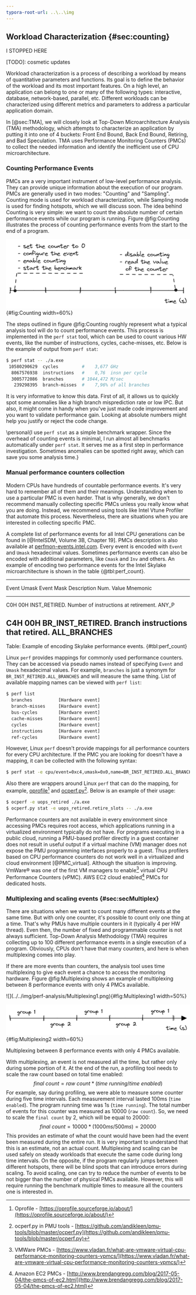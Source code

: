 ```yaml
---
typora-root-url: ..\..\img
---
```


## Workload Characterization {#sec:counting}

I STOPPED HERE

[TODO]: cosmetic updates

Workload characterization is a process of describing a workload by means of quantitative parameters and functions. Its goal is to define the behavior of the workload and its most important features. On a high level, an application can belong to one or many of the following types: interactive, database, network-based, parallel, etc. Different workloads can be characterized using different metrics and parameters to address a particular application domain.

In [@sec:TMA], we will closely look at Top-Down Microarchitecture Analysis (TMA) methodology, which attempts to characterize an application by putting it into one of 4 buckets: Front End Bound, Back End Bound, Retiring, and Bad Speculation. TMA uses Performance Monitoring Counters (PMCs) to collect the needed information and identify the inefficient use of CPU microarchitecture.

### Counting Performance Events

PMCs are a very important instrument of low-level performance analysis. They can provide unique information about the execution of our program. PMCs are generally used in two modes: "Counting" and "Sampling". Counting mode is used for workload characterization, while Sampling mode is used for finding hotspots, which we will discuss soon. The idea behind Counting is very simple: we want to count the absolute number of certain performance events while our program is running. Figure @fig:Counting illustrates the process of counting performance events from the start to the end of a program.

![Counting performance events.](../../img/perf-analysis/CountingFlow.png){#fig:Counting width=60%}

The steps outlined in figure @fig:Counting roughly represent what a typical analysis tool will do to count performance events. This process is implemented in the `perf stat` tool, which can be used to count various HW events, like the number of instructions, cycles, cache-misses, etc. Below is the example of output from `perf stat`:

```bash
$ perf stat -- ./a.exe
 10580290629  cycles         #    3,677 GHz
  8067576938  instructions   #    0,76  insn per cycle
  3005772086  branches       # 1044,472 M/sec
   239298395  branch-misses  #    7,96% of all branches 
```

It is very informative to know this data. First of all, it allows us to quickly spot some anomalies like a high branch misprediction rate or low IPC. But also, it might come in handy when you've just made code improvement and you want to validate performance gain. Looking at absolute numbers might help you justify or reject the code change.

\personal{I use `perf stat` as a simple benchmark wrapper. Since the overhead of counting events is minimal, I run almost all benchmarks automatically under `perf stat`. It serves me as a first step in performance investigation. Sometimes anomalies can be spotted right away, which can save you some analysis time.}

### Manual performance counters collection

Modern CPUs have hundreds of countable performance events. It's very hard to remember all of them and their meanings. Understanding when to use a particular PMC is even harder. That is why generally, we don't recommend manually collecting specific PMCs unless you really know what you are doing. Instead, we recommend using tools like Intel Vtune Profiler that automate this process. Nevertheless, there are situations when you are interested in collecting specific PMC.

A complete list of performance events for all Intel CPU generations can be found in [@IntelSDM, Volume 3B, Chapter 19]. PMCs description is also available at [perfmon-events.intel.com](https://perfmon-events.intel.com/). Every event is encoded with `Event` and `Umask` hexadecimal values. Sometimes performance events can also be encoded with additional parameters, like `Cmask` and `Inv` and others. An example of encoding two performance events for the Intel Skylake microarchitecture is shown in the table {@tbl:perf_count}.

--------------------------------------------------------------------------
Event  Umask Event Mask            Description
 Num.  Value Mnemonic              
------ ----- --------------------- ---------------------------------------
C0H     00H  INST_RETIRED.         Number of instructions at retirement. 
             ANY_P

C4H     00H  BR_INST_RETIRED.      Branch instructions that retired.
             ALL_BRANCHES                  
--------------------------------------------------------------------------

Table: Example of encoding Skylake performance events. {#tbl:perf_count}

Linux `perf` provides mappings for commonly used performance counters. They can be accessed via pseudo names instead of specifying `Event` and `Umask` hexadecimal values. For example, `branches` is just a synonym for `BR_INST_RETIRED.ALL_BRANCHES` and will measure the same thing. List of available mapping names can be viewed with `perf list`:

```bash
$ perf list
  branches          [Hardware event]
  branch-misses     [Hardware event]
  bus-cycles        [Hardware event]
  cache-misses      [Hardware event]
  cycles            [Hardware event]
  instructions      [Hardware event]
  ref-cycles        [Hardware event]
```

However, Linux `perf` doesn't provide mappings for all performance counters for every CPU architecture. If the PMC you are looking for doesn't have a mapping, it can be collected with the following syntax:

```bash
$ perf stat -e cpu/event=0xc4,umask=0x0,name=BR_INST_RETIRED.ALL_BRANCHES/ -- ./a.exe
```

Also there are wrappers around Linux `perf` that can do the mapping, for example, [oprofile](https://oprofile.sourceforge.io/about/)[^2] and [ocperf.py](https://github.com/andikleen/pmu-tools/blob/master/ocperf.py)[^3]. Below is an example of their usage:

```bash
$ ocperf -e uops_retired ./a.exe
$ ocperf.py stat -e uops_retired.retire_slots -- ./a.exe
```

Performance counters are not available in every environment since accessing PMCs requires root access, which applications running in a virtualized environment typically do not have. For programs executing in a public cloud, running a PMU-based profiler directly in a guest container does not result in useful output if a virtual machine (VM) manager does not expose the PMU programming interfaces properly to a guest. Thus profilers based on CPU performance counters do not work well in a virtualized and cloud environment [@PMC_virtual]. Although the situation is improving. VmWare® was one of the first VM managers to enable[^4] virtual CPU Performance Counters (vPMC). AWS EC2 cloud enabled[^5] PMCs for dedicated hosts.

### Multiplexing and scaling events {#sec:secMultiplex}

There are situations when we want to count many different events at the same time. But with only one counter, it's possible to count only one thing at a time. That's why PMUs have multiple counters in it (typically 4 per HW thread). Even then, the number of fixed and programmable counter is not always sufficient. Top-Down Analysis Methodology (TMA) requires collecting up to 100 different performance events in a single execution of a program. Obviously, CPUs don't have that many counters, and here is when multiplexing comes into play.

If there are more events than counters, the analysis tool uses time multiplexing to give each event a chance to access the monitoring hardware. Figure @fig:Multiplexing shows an example of multiplexing between 8 performance events with only 4 PMCs available.

<div id="fig:Multiplexing">
![](../../img/perf-analysis/Multiplexing1.png){#fig:Multiplexing1 width=50%}

![](../../img/perf-analysis/Multiplexing2.png){#fig:Multiplexing2 width=60%}

Multiplexing between 8 performance events with only 4 PMCs available.
</div>

With multiplexing, an event is not measured all the time, but rather only during some portion of it. At the end of the run, a profiling tool needs to scale the raw count based on total time enabled:
$$
final~count = raw~count * ( time~running / time~enabled )
$$
For example, say during profiling, we were able to measure some counter during five time intervals. Each measurement interval lasted 100ms (`time enabled`). The program running time was 1s (`time running`). The total number of events for this counter was measured as 10000 (`raw count`). So, we need to scale the `final count` by 2, which will be equal to 20000:
$$
final~count = 10000 * ( 1000ms / 500ms ) = 20000
$$
This provides an estimate of what the count would have been had the event been measured during the entire run. It is very important to understand that this is an estimate, not an actual count. Multiplexing and scaling can be used safely on steady workloads that execute the same code during long time intervals. On the opposite, if the program regularly jumps between different hotspots, there will be blind spots that can introduce errors during scaling. To avoid scaling, one can try to reduce the number of events to be not bigger than the number of physical PMCs available. However, this will require running the benchmark multiple times to measure all the counters one is interested in.

[^2]: Oprofile - [https://oprofile.sourceforge.io/about/](https://oprofile.sourceforge.io/about/)
[^3]: ocperf.py in PMU tools - [https://github.com/andikleen/pmu-tools/blob/master/ocperf.py](https://github.com/andikleen/pmu-tools/blob/master/ocperf.py)

[^4]: VMWare PMCs - [https://www.vladan.fr/what-are-vmware-virtual-cpu-performance-monitoring-counters-vpmcs/](https://www.vladan.fr/what-are-vmware-virtual-cpu-performance-monitoring-counters-vpmcs/)
[^5]: Amazon EC2 PMCs - [http://www.brendangregg.com/blog/2017-05-04/the-pmcs-of-ec2.html](http://www.brendangregg.com/blog/2017-05-04/the-pmcs-of-ec2.html)